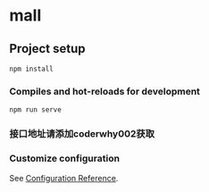 # mall

## Project setup
```
npm install
```

### Compiles and hot-reloads for development
```
npm run serve
```

### 接口地址请添加coderwhy002获取

### Customize configuration
See [Configuration Reference](https://cli.vuejs.org/config/).
